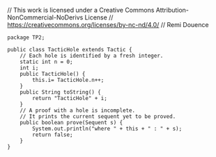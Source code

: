 // This work is licensed under a Creative Commons Attribution-NonCommercial-NoDerivs License
// https://creativecommons.org/licenses/by-nc-nd/4.0/
// Remi Douence
```
package TP2;

public class TacticHole extends Tactic {
	// Each hole is identified by a fresh integer. 
	static int n = 0;
	int i;
	public TacticHole() {
		this.i= TacticHole.n++;
	}
	public String toString() {
		return "TacticHole" + i;
	}
	// A proof with a hole is incomplete. 
	// It prints the current sequent yet to be proved. 
	public boolean prove(Sequent s) {
		System.out.println("where " + this + " : " + s);
		return false;
	}
}

```
